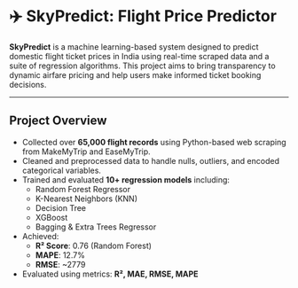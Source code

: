 # ✈️ SkyPredict: Flight Price Predictor

**SkyPredict** is a machine learning-based system designed to predict domestic flight ticket prices in India using real-time scraped data and a suite of regression algorithms. This project aims to bring transparency to dynamic airfare pricing and help users make informed ticket booking decisions.

---

## Project Overview

- Collected over **65,000 flight records** using Python-based web scraping from MakeMyTrip and EaseMyTrip.
- Cleaned and preprocessed data to handle nulls, outliers, and encoded categorical variables.
- Trained and evaluated **10+ regression models** including:
  - Random Forest Regressor
  - K-Nearest Neighbors (KNN)
  - Decision Tree
  - XGBoost
  - Bagging & Extra Trees Regressor
- Achieved:
  - **R² Score**: 0.76 (Random Forest)
  - **MAPE**: 12.7%
  - **RMSE**: ~2779
- Evaluated using metrics: **R², MAE, RMSE, MAPE**
